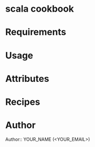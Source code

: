 # scala cookbook

# Requirements

# Usage

# Attributes

# Recipes

# Author

Author:: YOUR_NAME (<YOUR_EMAIL>)
